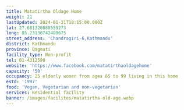 ```yaml
---
title: Matatirtha Oldage Home
weight: 21
lastUpdated: 2024-01-31T18:15:00.000Z
lat: 27.681320880559273
long: 85.23138742489675
street_address: 'Chandragiri-6,Kathmandu'
district: Kathmandu
province: Bagmati
facility_type: Non-profit
tel: 01-4312590
website: 'https://www.facebook.com/matatirthaoldagehome'
capacity: '50'
occupancy: 25 elderly women from ages 65 to 99 living in this home
estd: '1997'
food: 'Vegan, Vegetarian and non-vegetarian'
services: Residential facility
banner: /images/facilites/matatirtha-old-age.webp
---
```


